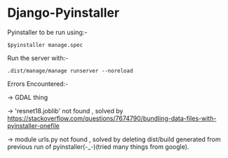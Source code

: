 # Django-Pyinstaller

Pyinstaller to be run using:-

```
$pyinstaller manage.spec
```
Run the server with:-
```
.dist/manage/manage runserver --noreload
```

Errors Encountered:-

-> GDAL thing

-> 'resnet18.joblib' not found , solved by https://stackoverflow.com/questions/7674790/bundling-data-files-with-pyinstaller-onefile

-> module urls.py not found , solved by deleting dist/build generated from previous run of pyinstaller(-_-)(tried many things from google).
